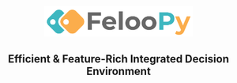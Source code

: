 <div align="center">
  <p>
    <a align="center" href="https://feloopy.github.io" target="_blank">
      <picture>
        <source media="(prefers-color-scheme: light)" srcset="https://github.com/feloopy/feloopy/raw/main/repo/assets/feloopy-logo-name-light.png">
        <source media="(prefers-color-scheme: dark)" srcset="https://github.com/feloopy/feloopy/raw/main/repo/assets/feloopy-logo-name-dark.png">
        <img alt="FelooPy's logo." src="https://github.com/feloopy/feloopy/raw/main/repo/assets/feloopy-logo-name-light.png" width="300" height="auto"
      </picture>
    </a>
  </p>
</div>


<h2 align='center'>Efficient & Feature-Rich Integrated Decision Environment</h2>
<div align="center" style="margin-bottom: 2px;">

